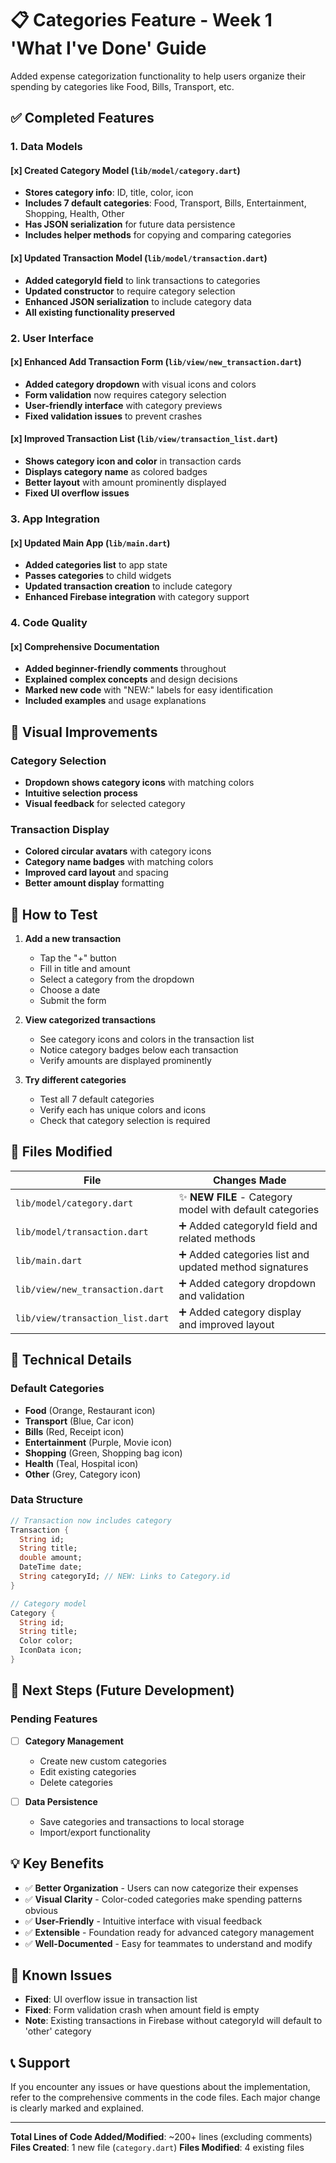 # 📋 Categories Feature - Week 1 'What I've Done' Guide

Added expense categorization functionality to help users organize their spending by categories like Food, Bills, Transport, etc.

## ✅ Completed Features

### 1. Data Models

#### [x] Created Category Model (`lib/model/category.dart`)
- **Stores category info**: ID, title, color, icon
- **Includes 7 default categories**: Food, Transport, Bills, Entertainment, Shopping, Health, Other
- **Has JSON serialization** for future data persistence
- **Includes helper methods** for copying and comparing categories

#### [x] Updated Transaction Model (`lib/model/transaction.dart`)
- **Added categoryId field** to link transactions to categories
- **Updated constructor** to require category selection
- **Enhanced JSON serialization** to include category data
- **All existing functionality preserved**

### 2. User Interface

#### [x] Enhanced Add Transaction Form (`lib/view/new_transaction.dart`)
- **Added category dropdown** with visual icons and colors
- **Form validation** now requires category selection
- **User-friendly interface** with category previews
- **Fixed validation issues** to prevent crashes

#### [x] Improved Transaction List (`lib/view/transaction_list.dart`)
- **Shows category icon and color** in transaction cards
- **Displays category name** as colored badges
- **Better layout** with amount prominently displayed
- **Fixed UI overflow issues**

### 3. App Integration

#### [x] Updated Main App (`lib/main.dart`)
- **Added categories list** to app state
- **Passes categories** to child widgets
- **Updated transaction creation** to include category
- **Enhanced Firebase integration** with category support

### 4. Code Quality

#### [x] Comprehensive Documentation
- **Added beginner-friendly comments** throughout
- **Explained complex concepts** and design decisions
- **Marked new code** with "NEW:" labels for easy identification
- **Included examples** and usage explanations

## 🎨 Visual Improvements

### Category Selection
- **Dropdown shows category icons** with matching colors
- **Intuitive selection process**
- **Visual feedback** for selected category

### Transaction Display
- **Colored circular avatars** with category icons
- **Category name badges** with matching colors
- **Improved card layout** and spacing
- **Better amount display** formatting

## 🚀 How to Test

1. **Add a new transaction**
   - Tap the "+" button
   - Fill in title and amount
   - Select a category from the dropdown
   - Choose a date
   - Submit the form

2. **View categorized transactions**
   - See category icons and colors in the transaction list
   - Notice category badges below each transaction
   - Verify amounts are displayed prominently

3. **Try different categories**
   - Test all 7 default categories
   - Verify each has unique colors and icons
   - Check that category selection is required

## 📁 Files Modified

| File | Changes Made |
|------|-------------|
| `lib/model/category.dart` | ✨ **NEW FILE** - Category model with default categories |
| `lib/model/transaction.dart` | ➕ Added categoryId field and related methods |
| `lib/main.dart` | ➕ Added categories list and updated method signatures |
| `lib/view/new_transaction.dart` | ➕ Added category dropdown and validation |
| `lib/view/transaction_list.dart` | ➕ Added category display and improved layout |

## 🔧 Technical Details

### Default Categories
- **Food** (Orange, Restaurant icon)
- **Transport** (Blue, Car icon)
- **Bills** (Red, Receipt icon)
- **Entertainment** (Purple, Movie icon)
- **Shopping** (Green, Shopping bag icon)
- **Health** (Teal, Hospital icon)
- **Other** (Grey, Category icon)

### Data Structure
```dart
// Transaction now includes category
Transaction {
  String id;
  String title;
  double amount;
  DateTime date;
  String categoryId; // NEW: Links to Category.id
}

// Category model
Category {
  String id;
  String title;
  Color color;
  IconData icon;
}
```

## 🎯 Next Steps (Future Development)

### Pending Features
- [ ] **Category Management**
  - Create new custom categories
  - Edit existing categories
  - Delete categories

- [ ] **Data Persistence**
  - Save categories and transactions to local storage
  - Import/export functionality

## 💡 Key Benefits

- ✅ **Better Organization** - Users can now categorize their expenses
- ✅ **Visual Clarity** - Color-coded categories make spending patterns obvious
- ✅ **User-Friendly** - Intuitive interface with visual feedback
- ✅ **Extensible** - Foundation ready for advanced category management
- ✅ **Well-Documented** - Easy for teammates to understand and modify

## 🐛 Known Issues

- **Fixed**: UI overflow issue in transaction list
- **Fixed**: Form validation crash when amount field is empty
- **Note**: Existing transactions in Firebase without categoryId will default to 'other' category

## 📞 Support

If you encounter any issues or have questions about the implementation, refer to the comprehensive comments in the code files. Each major change is clearly marked and explained.

---

**Total Lines of Code Added/Modified**: ~200+ lines (excluding comments)
**Files Created**: 1 new file (`category.dart`)
**Files Modified**: 4 existing files


